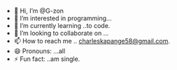 - 👋 Hi, I’m @G-zon
- 👀 I’m interested in programming...
- 🌱 I’m currently learning ..to code.
- 💞️ I’m looking to collaborate on ...
- 📫 How to reach me .. charleskapange58@gmail.com.
- 😄 Pronouns: ...all
- ⚡ Fun fact: ..am single.

<!---
G-zon/G-zon is a ✨ special ✨ repository because its `README.md` (this file) appears on your GitHub profile.
You can click the Preview link to take a look at your changes.
--->

